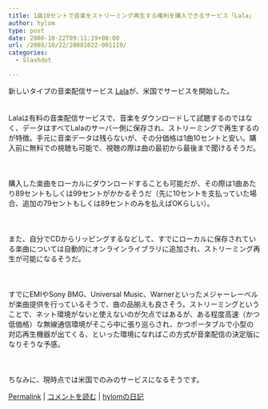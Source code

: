 ```yaml
---
title: 1曲10セントで音楽をストリーミング再生する権利を購入できるサービス「Lala」
author: hylom
type: post
date: 2008-10-22T09:11:19+00:00
url: /2008/10/22/20081022-091119/
categories:
  - Slashdot

---
```

新しいタイプの音楽配信サービス [Lala][1]が、米国でサービスを開始した。  
</br>   
Lalaは有料の音楽配信サービスで、音楽をダウンロードして試聴するのではなく、データはすべてLalaのサーバー側に保存され、ストリーミングで再生するのが特徴。手元に音楽データは残らないが、その分価格は1曲10セントと安い。購入前に無料での視聴も可能で、視聴の際は曲の最初から最後まで聞けるそうだ。</br>  
</br>   
購入した楽曲をローカルにダウンロードすることも可能だが、その際は1曲あたり89セントもしくは99セントがかかるそうだ（先に10セントを支払っていた場合、追加の79セントもしくは89セントのみを払えばOKらしい）。</br>  
</br>   
また、自分でCDからリッピングするなどして、すでにローカルに保存されている楽曲については自動的にオンラインライブラリに追加され、ストリーミング再生が可能になるそうだ。</br>  
</br>   
すでにEMIやSony BMG、Universal Music、Warnerといったメジャーレーベルが楽曲提供を行っているそうで、曲の品揃えも良さそう。ストリーミングということで、ネット環境がないと使えないのが欠点ではあるが、ある程度高速（かつ低価格）な無線通信環境がそこら中に張り巡らされ、かつポータブルで小型の対応再生機器が出てくる、といった環境になればこの方式が音楽配信の決定版になりそうな予感。</br>  
</br>   
ちなみに、現時点では米国でのみのサービスになるそうです。</br> 

   [Permalink][2] |    [コメントを読む][3] |    [hylomの日記][4] 

</br>

 [1]: http://www.lala.com/
 [2]: http://slashdot.jp/~hylom/journal/456033
 [3]: http://slashdot.jp/~hylom/journal/456033#acomments
 [4]: http://slashdot.jp/~hylom/journal/
